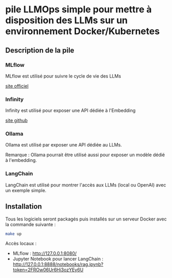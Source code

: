 # pile LLMOps simple pour mettre à disposition des LLMs sur un environnement Docker/Kubernetes

## Description de la pile

### MLflow

MLflow est utilisé pour suivre le cycle de vie des LLMs

[site officiel](https://www.mlflow.org/)

### Infinity

Infinity est utilisé pour exposer une API dédiée à l'Embedding

[site github](https://github.com/michaelfeil/infinity/tree/main)

### Ollama

Ollama est utilisé par exposer une API dédiée au LLMs.

Remarque : Ollama pourrait être utilisé aussi pour exposer un modèle dédié à l'embedding.

### LangChain

LangChain est utilisé pour montrer l'accès aux LLMs (local ou OpenAI) avec un exemple simple.

## Installation

Tous les logiciels seront packagés puis installés sur un serveur Docker avec la commande suivante :

```bash
make up
```

Accès locaux :

- MLflow : http://127.0.0.1:8080/
- Jupyter Notebook pour lancer LangChain : http://127.0.0.1:8888/notebooks/rag.ipynb?token=2FROw06Ur6Hi3ozYEy6U
